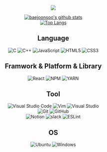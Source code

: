 <div align='center'>
  <img src="https://capsule-render.vercel.app/api?type=Waving&color=auto&height=200&section=header&text=BaeJoonSoo&fontSize=50&fontAlign=80&fontAlignY=30&animation=twinkling&desc=FrontEnd%20Developer&descAlign=85&descAlignY=50&fontColor=FFFFFF"/>
  
  [![baejoonsoo's github stats](https://github-readme-stats.vercel.app/api?username=baejoonsoo&show_icons=true&hide_border=true&count_private=true)](https://github.com/baejoonsoo) 
  <br>
  [![Top Langs](https://github-readme-stats.vercel.app/api/top-langs/?username=baejoonsoo&hide=r,jupyter%20notebook,c%23)](https://github.com/anuraghazra/github-readme-stats)


  ## Language
  ![C](https://img.shields.io/badge/c-%2300599C.svg?style=for-the-badge&logo=c&logoColor=white)
  ![C++](https://img.shields.io/badge/c++-%2300599C.svg?style=for-the-badge&logo=c%2B%2B&logoColor=white)
  ![JavaScript](https://img.shields.io/badge/javascript-%23323330.svg?style=for-the-badge&logo=javascript&logoColor=%23F7DF1E)
  ![HTML5](https://img.shields.io/badge/html5-%23E34F26.svg?style=for-the-badge&logo=html5&logoColor=white)
  ![CSS3](https://img.shields.io/badge/css3-%231572B6.svg?style=for-the-badge&logo=css3&logoColor=white)

  ## Framwork & Platform & Library
  ![React](https://img.shields.io/badge/react-%2320232a.svg?style=for-the-badge&logo=react&logoColor=%2361DAFB)
  ![NPM](https://img.shields.io/badge/NPM-%23000000.svg?style=for-the-badge&logo=npm&logoColor=white)
  ![YARN](https://img.shields.io/badge/yarn-%23000000.svg?style=for-the-badge&logo=yarn&logoColor=white)


  ## Tool
  ![Visual Studio Code](https://img.shields.io/badge/Visual%20Studio%20Code-0078d7.svg?style=for-the-badge&logo=visual-studio-code&logoColor=white)
  ![Vim](https://img.shields.io/badge/VIM-%2311AB00.svg?style=for-the-badge&logo=vim&logoColor=white)
  ![Visual Studio](https://img.shields.io/badge/Visual%20Studio-5C2D91.svg?style=for-the-badge&logo=visual-studio&logoColor=white)
  <br>
  ![Git](https://img.shields.io/badge/git-%23F05033.svg?style=for-the-badge&logo=git&logoColor=white)
  ![GitHub](https://img.shields.io/badge/github-%23121011.svg?style=for-the-badge&logo=github&logoColor=white)
  <br>
  ![Notion](https://img.shields.io/badge/Notion-%23000000.svg?style=for-the-badge&logo=notion&logoColor=white)
  ![slack](https://img.shields.io/badge/slack-white.svg?style=for-the-badge&logo=slack&logoColor=aqua)
  ![ESLint](https://img.shields.io/badge/ESLint-4B3263?style=for-the-badge&logo=eslint&logoColor=white)


  ## OS
  ![Ubuntu](https://img.shields.io/badge/Ubuntu-E95420?style=for-the-badge&logo=ubuntu&logoColor=white)
  ![Windows](https://img.shields.io/badge/Windows-0078D6?style=for-the-badge&logo=windows&logoColor=white)
</div>
